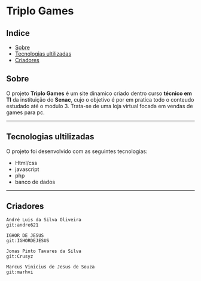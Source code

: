 <h1>
Triplo Games 
</h1>

## Indice

- [Sobre](#sobre)
- [Tecnologias ultilizadas](#tecnologias-ultilizadas)
- [Criadores](#criadores)

## Sobre

O projeto **Triplo Games** é um site dinamico criado dentro curso **técnico em TI** da instituição do **Senac**, cujo o objetivo é por em pratica todo o conteudo estudado até o modulo 3. Trata-se de uma loja virtual focada em vendas de games para pc.

---

## Tecnologias ultilizadas

O projeto foi desenvolvido com as seguintes tecnologias:

- Html/css
- javascript
- php
- banco de dados

---

## Criadores

```
André Luis da Silva Oliveira
git:andre621

IGHOR DE JESUS
git:IGHORDEJESUS

Jonas Pinto Tavares da Silva
git:Crusyz

Marcus Vinicius de Jesus de Souza
git:marhvi
```
